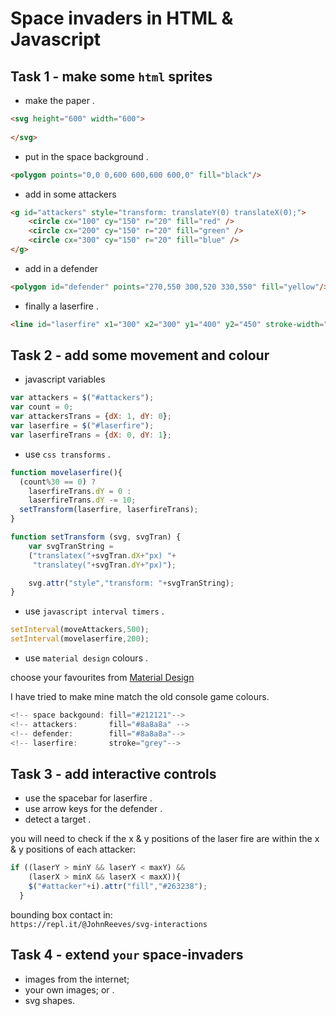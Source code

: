 # Space invaders in HTML & Javascript

## Task 1 - make some `html` sprites

* make the paper .  

```HTML
<svg height="600" width="600">
  
</svg>
```

* put in the space background .  

```HTML
<polygon points="0,0 0,600 600,600 600,0" fill="black"/>
```

* add in some attackers    

```HTML
<g id="attackers" style="transform: translateY(0) translateX(0);">
	<circle cx="100" cy="150" r="20" fill="red" />
	<circle cx="200" cy="150" r="20" fill="green" />
	<circle cx="300" cy="150" r="20" fill="blue" />
</g>
```

* add in a defender    

```HTML
<polygon id="defender" points="270,550 300,520 330,550" fill="yellow"/>
```

* finally a laserfire .  

```HTML
<line id="laserfire" x1="300" x2="300" y1="400" y2="450" stroke-width="5" stroke="grey"/>
```

## Task 2 - add some movement and colour

* javascript variables
```javascript
var attackers = $("#attackers");
var count = 0;
var attackersTrans = {dX: 1, dY: 0};
var laserfire = $("#laserfire");
var laserfireTrans = {dX: 0, dY: 1};
```
* use `css transforms` .  
```javascript
function movelaserfire(){
  (count%30 == 0) ? 
    laserfireTrans.dY = 0 :
    laserfireTrans.dY -= 10;
  setTransform(laserfire, laserfireTrans);
}

function setTransform (svg, svgTran) {
    var svgTranString = 
    ("translatex("+svgTran.dX+"px) "+
     "translatey("+svgTran.dY+"px)");

    svg.attr("style","transform: "+svgTranString);
}
```
* use `javascript interval timers` .  

```javascript
setInterval(moveAttackers,500);
setInterval(movelaserfire,200);
```
* use `material design` colours .  

choose your favourites from [Material Design](https://material.io/design/color/the-color-system.html#color-usage-palettes) 

I have tried to make mine match the old console game colours.
```javascript
<!-- space backgound: fill="#212121"-->
<!-- attackers:       fill="#8a8a8a" -->
<!-- defender:        fill="#8a8a8a"-->
<!-- laserfire:       stroke="grey"-->
```

## Task 3 - add interactive controls

* use the spacebar for laserfire .  
* use arrow keys for the defender .  
* detect a target .  

you will need to check if the x & y positions of the laser fire are within the x & y positions of each attacker:

```javascript
if ((laserY > minY && laserY < maxY) &&
    (laserX > minX && laserX < maxX)){
    $("#attacker"+i).attr("fill","#263238");
  }
```


bounding box contact in:   
`https://repl.it/@JohnReeves/svg-interactions`

## Task 4 - extend `your` space-invaders

* images from the internet;   
* your own images; or .  
* svg shapes.   

